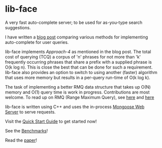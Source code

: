 # lib-face

A very fast auto-complete server; to be used for as-you-type search suggestions.

I have written a [blog post](http://dhruvbird.blogspot.com/2010/09/very-fast-approach-to-search.html) comparing various methods for implementing auto-complete for user queries.

lib-face implements *Approach-4* as mentioned in the blog post. The total cost of querying (TCQ) a corpus of 'n' phrases for not more than 'k' frequently occurring phrases that share a prefix with a supplied phrase is O(k log n). This is close the best that can be done for such a requirement. lib-face also provides an option to switch to using another (faster) algorithm that uses more memory but results in a per-query run-time of O(k log k).

The task of implementing a better RMQ data structure that takes up O(N) memory and O(1) query time is work in progress. Contributions are most welcome. To read up on RMQ (Range Maximum Query), see [here](http://community.topcoder.com/tc?module=Static&d1=tutorials&d2=lowestCommonAncestor#A%20O%28N%29,%20O%281%29%20algorithm%20for%20the%20restricted%20RMQ) and [here](http://www.topcoder.com/tc?module=LinkTracking&link=http://www.math.tau.ac.il/~haimk/seminar04/LCA-seminar-modified.ppt&refer=)

lib-face is written using C++ and uses the in-process [Mongoose Web Server](http://code.google.com/p/mongoose/) to serve requests.

Visit the [Quick Start Guide](https://github.com/dhruvbird/lib-face/wiki/Quick-Start-Guide) to get started now!

See the [Benchmarks](https://github.com/dhruvbird/lib-face/wiki/Benchmarks)!

Read the [paper](http://dhruvbird.com/autocomplete.pdf)!
